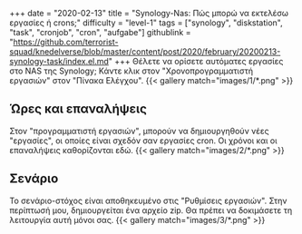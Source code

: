 +++
date = "2020-02-13"
title = "Synology-Nas: Πώς μπορώ να εκτελέσω εργασίες ή crons;"
difficulty = "level-1"
tags = ["synology", "diskstation", "task", "cronjob", "cron", "aufgabe"]
githublink = "https://github.com/terrorist-squad/knedelverse/blob/master/content/post/2020/february/20200213-synology-task/index.el.md"
+++
Θέλετε να ορίσετε αυτόματες εργασίες στο NAS της Synology; Κάντε κλικ στον "Χρονοπρογραμματιστή εργασιών" στον "Πίνακα Ελέγχου".
{{< gallery match="images/1/*.png" >}}

## Ώρες και επαναλήψεις
Στον "προγραμματιστή εργασιών", μπορούν να δημιουργηθούν νέες "εργασίες", οι οποίες είναι σχεδόν σαν εργασίες cron. Οι χρόνοι και οι επαναλήψεις καθορίζονται εδώ.
{{< gallery match="images/2/*.png" >}}

## Σενάριο
Το σενάριο-στόχος είναι αποθηκευμένο στις "Ρυθμίσεις εργασιών". Στην περίπτωσή μου, δημιουργείται ένα αρχείο zip. Θα πρέπει να δοκιμάσετε τη λειτουργία αυτή μόνοι σας.
{{< gallery match="images/3/*.png" >}}